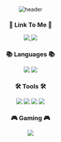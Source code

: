 <div align="center">
  <img src="https://capsule-render.vercel.app/api?type=waving&color=gradient&height=300&section=header&text=안녕하세요%F0%9F%A4%97" alt="header"/>
</div>

<h3 align="center"><b>🚀 Link To Me 🚀</b></h3>

<p align="center">
  <a href="https://mail.google.com/mail/?view=cm&fs=1&to=kimmg0019@gmail.com" target="_blank">
    <img src="https://img.shields.io/badge/Gmail-D14836?style=for-the-badge&logo=gmail&logoColor=white"/>
  </a>
  <a href="https://press-replay.tistory.com/">
 <img src="https://img.shields.io/badge/Tistory-000000.svg?style=for-the-badge&logo=tistory&logoColor=white"/>  </a>
</p>

<h3 align="center"><b>📚 Languages 📚</b></h3>

<p align="center">
  <img src="https://img.shields.io/badge/C++-00599C.svg?style=for-the-badge&logo=c%2B%2B&logoColor=white"/>
  <img src="https://img.shields.io/badge/C%23-239120.svg?style=for-the-badge&logo=c-sharp&logoColor=white"/>
</p>

<h3 align="center"><b>🛠 Tools 🛠</b></h3>

<p align="center">
  <img src="https://img.shields.io/badge/Git-F05033.svg?style=for-the-badge&logo=git&logoColor=white"/>
  <img src="https://img.shields.io/badge/GitHub-181717.svg?style=for-the-badge&logo=github&logoColor=white"/>
  <img src="https://img.shields.io/badge/Notion-F3F3F3.svg?style=for-the-badge&logo=notion&logoColor=black"/>
  <img src="https://img.shields.io/badge/VS%20Code-007ACC.svg?style=for-the-badge&logo=visualstudiocode&logoColor=white"/>
</p>

<h3 align="center"><b>🎮 Gaming 🎮</b></h3>

<p align="center">
  <img src="https://img.shields.io/badge/Unity-000000.svg?style=for-the-badge&logo=unity&logoColor=white"/>
</p>
